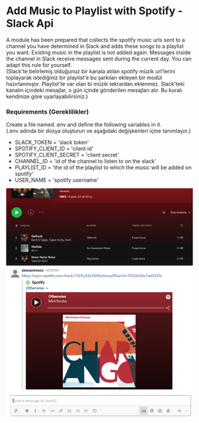 # Add Music to Playlist with Spotify - Slack Api

A module has been prepared that collects the spotify music urls sent to a channel you have determined in Slack and adds these songs to a playlist you want. Existing music in the playlist is not added again. Messages inside the channel in Slack receive messages sent during the current day. You can adapt this rule for yourself. <br>
(Slack'te belirlemiş olduğunuz bir kanala atılan spotify müzik url'lerini toplayarak
istediğiniz bir playlist'e bu şarkıları ekleyen bir modül hazırlanmıştır.
Playlist'te var olan bi müzik tekrardan eklenmez. Slack'teki kanalın içindeki
mesajlar, o gün içinde gönderilen mesajları alır. Bu kuralı 
kendinize göre uyarlayabilirsiniz.)

### Requirements (Gereklilikler)
Create a file named .env and define the following variables in it.<br>
(.env adında bir dosya oluşturun ve aşağıdaki değişkenleri içine tanımlayın.)
* SLACK_TOKEN = 'slack token'
* SPOTIFY_CLIENT_ID = 'client id' 
* SPOTIFY_CLIENT_SECRET = 'client secret'
* CHANNEL_ID = 'id of the channel to listen to on the slack'
* PLAYLIST_ID = 'the id of the playlist to which the music will be added on spotify'
* USER_NAME = 'spotify username'

![](img/spotify_playlist.png)
![](img/slack_channel_message.png)